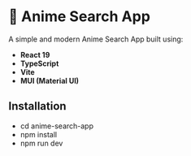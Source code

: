 # 🧩 Anime Search App

A simple and modern Anime Search App built using:

- **React 19**
- **TypeScript**
- **Vite**
- **MUI (Material UI)**

## Installation
- cd anime-search-app
- npm install
- npm run dev